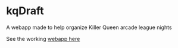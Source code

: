 # kqDraft

A webapp made to help organize Killer Queen arcade league nights

See the working [webapp here](https://kqdraft.tildestar.com)
